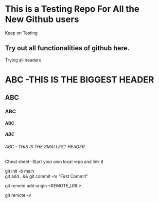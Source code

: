 # This is a Testing Repo For All the New Github users
Keep on Testing

## Try out all functionalities of github here.
 Trying all headers
 
 # ABC    -THIS IS THE BIGGEST HEADER
 ## ABC
 ### ABC
 #### ABC
 ##### ABC
 ###### ABC - THIS IS THE SMALLEST HEADER
 
Cheat sheet- Start your own local repo and link it    
<!-- To start your own repository in local machine using git   -->
git init -b main  
git add . && git commit -m "First Commit"  
<!-- To set where do you want to push your code   -->
git remote add origin <REMOTE_URL>  
<!-- Sets the new remote   -->
git remote -v  
<!-- Verifies the new remote URL   -->


